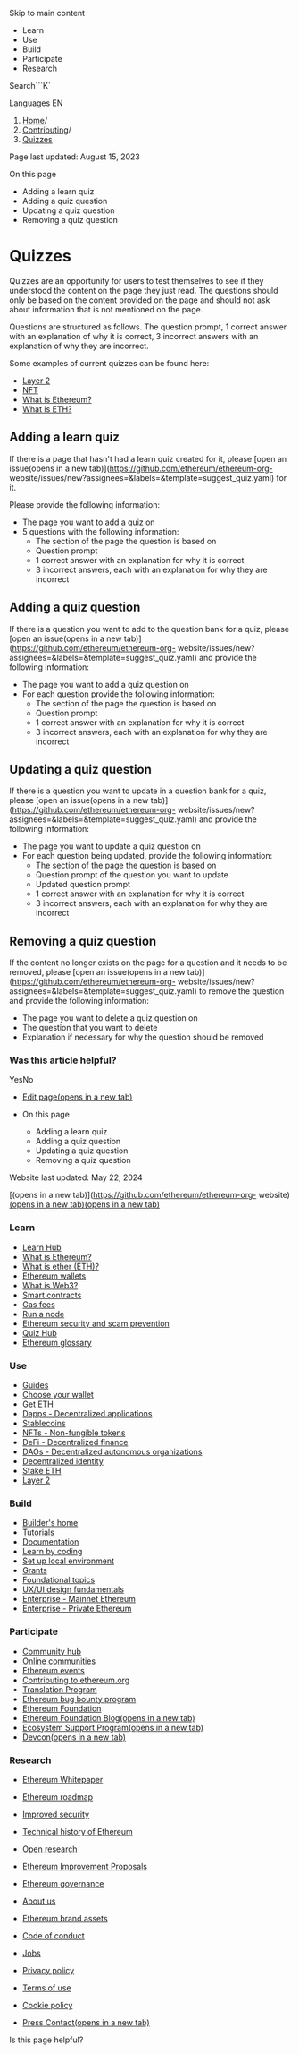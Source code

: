 Skip to main content

[](/en/)

  * Learn
  * Use
  * Build
  * Participate
  * Research

Search```K`

Languages EN

  1. [Home](/en/)/
  2. [Contributing](/en/contributing/)/
  3. [Quizzes](/en/contributing/quizzes/)

Page last updated: August 15, 2023

On this page

  * Adding a learn quiz
  * Adding a quiz question
  * Updating a quiz question
  * Removing a quiz question

# Quizzes

Quizzes are an opportunity for users to test themselves to see if they
understood the content on the page they just read. The questions should only
be based on the content provided on the page and should not ask about
information that is not mentioned on the page.

Questions are structured as follows. The question prompt, 1 correct answer
with an explanation of why it is correct, 3 incorrect answers with an
explanation of why they are incorrect.

Some examples of current quizzes can be found here:

  * [Layer 2](/en/layer-2/)
  * [NFT](/en/nft/)
  * [What is Ethereum?](/en/what-is-ethereum/)
  * [What is ETH?](/en/eth/)

## Adding a learn quiz

If there is a page that hasn't had a learn quiz created for it, please [open
an issue(opens in a new tab)](https://github.com/ethereum/ethereum-org-
website/issues/new?assignees=&labels=&template=suggest_quiz.yaml) for it.

Please provide the following information:

  * The page you want to add a quiz on
  * 5 questions with the following information:
    * The section of the page the question is based on
    * Question prompt
    * 1 correct answer with an explanation for why it is correct
    * 3 incorrect answers, each with an explanation for why they are incorrect

## Adding a quiz question

If there is a question you want to add to the question bank for a quiz, please
[open an issue(opens in a new tab)](https://github.com/ethereum/ethereum-org-
website/issues/new?assignees=&labels=&template=suggest_quiz.yaml) and provide
the following information:

  * The page you want to add a quiz question on
  * For each question provide the following information:
    * The section of the page the question is based on
    * Question prompt
    * 1 correct answer with an explanation for why it is correct
    * 3 incorrect answers, each with an explanation for why they are incorrect

## Updating a quiz question

If there is a question you want to update in a question bank for a quiz,
please [open an issue(opens in a new
tab)](https://github.com/ethereum/ethereum-org-
website/issues/new?assignees=&labels=&template=suggest_quiz.yaml) and provide
the following information:

  * The page you want to update a quiz question on
  * For each question being updated, provide the following information:
    * The section of the page the question is based on
    * Question prompt of the question you want to update
    * Updated question prompt
    * 1 correct answer with an explanation for why it is correct
    * 3 incorrect answers, each with an explanation for why they are incorrect

## Removing a quiz question

If the content no longer exists on the page for a question and it needs to be
removed, please [open an issue(opens in a new
tab)](https://github.com/ethereum/ethereum-org-
website/issues/new?assignees=&labels=&template=suggest_quiz.yaml) to remove
the question and provide the following information:

  * The page you want to delete a quiz question on
  * The question that you want to delete
  * Explanation if necessary for why the question should be removed

### Was this article helpful?

YesNo

  * [Edit page(opens in a new tab)](https://github.com/ethereum/ethereum-org-website/tree/dev/public/content/contributing/quizzes/index.md)
  * On this page

    * Adding a learn quiz
    * Adding a quiz question
    * Updating a quiz question
    * Removing a quiz question

Website last updated: May 22, 2024

[(opens in a new tab)](https://github.com/ethereum/ethereum-org-
website)[(opens in a new tab)](https://twitter.com/ethdotorg)[(opens in a new
tab)](https://discord.gg/ethereum-org)

### Learn

  * [Learn Hub](/en/learn/)
  * [What is Ethereum?](/en/what-is-ethereum/)
  * [What is ether (ETH)?](/en/eth/)
  * [Ethereum wallets](/en/wallets/)
  * [What is Web3?](/en/web3/)
  * [Smart contracts](/en/smart-contracts/)
  * [Gas fees](/en/gas/)
  * [Run a node](/en/run-a-node/)
  * [Ethereum security and scam prevention](/en/security/)
  * [Quiz Hub](/en/quizzes/)
  * [Ethereum glossary](/en/glossary/)

### Use

  * [Guides](/en/guides/)
  * [Choose your wallet](/en/wallets/find-wallet/)
  * [Get ETH](/en/get-eth/)
  * [Dapps - Decentralized applications](/en/dapps/)
  * [Stablecoins](/en/stablecoins/)
  * [NFTs - Non-fungible tokens](/en/nft/)
  * [DeFi - Decentralized finance](/en/defi/)
  * [DAOs - Decentralized autonomous organizations](/en/dao/)
  * [Decentralized identity](/en/decentralized-identity/)
  * [Stake ETH](/en/staking/)
  * [Layer 2](/en/layer-2/)

### Build

  * [Builder's home](/en/developers/)
  * [Tutorials](/en/developers/tutorials/)
  * [Documentation](/en/developers/docs/)
  * [Learn by coding](/en/developers/learning-tools/)
  * [Set up local environment](/en/developers/local-environment/)
  * [Grants](/en/community/grants/)
  * [Foundational topics](/en/developers/docs/intro-to-ethereum/)
  * [UX/UI design fundamentals](/en/developers/docs/design-and-ux/)
  * [Enterprise - Mainnet Ethereum](/en/enterprise/)
  * [Enterprise - Private Ethereum](/en/enterprise/private-ethereum/)

### Participate

  * [Community hub](/en/community/)
  * [Online communities](/en/community/online/)
  * [Ethereum events](/en/community/events/)
  * [Contributing to ethereum.org](/en/contributing/)
  * [Translation Program](/en/contributing/translation-program/)
  * [Ethereum bug bounty program](/en/bug-bounty/)
  * [Ethereum Foundation](/en/foundation/)
  * [Ethereum Foundation Blog(opens in a new tab)](https://blog.ethereum.org/)
  * [Ecosystem Support Program(opens in a new tab)](https://esp.ethereum.foundation)
  * [Devcon(opens in a new tab)](https://devcon.org/)

### Research

  * [Ethereum Whitepaper](/en/whitepaper/)
  * [Ethereum roadmap](/en/roadmap/)
  * [Improved security](/en/roadmap/security/)
  * [Technical history of Ethereum](/en/history/)
  * [Open research](/en/community/research/)
  * [Ethereum Improvement Proposals](/en/eips/)
  * [Ethereum governance](/en/governance/)

  * [About us](/en/about/)
  * [Ethereum brand assets](/en/assets/)
  * [Code of conduct](/en/community/code-of-conduct/)
  * [Jobs](/en/about/#open-jobs)
  * [Privacy policy](/en/privacy-policy/)
  * [Terms of use](/en/terms-of-use/)
  * [Cookie policy](/en/cookie-policy/)
  * [Press Contact(opens in a new tab)](mailto:press@ethereum.org)

Is this page helpful?

